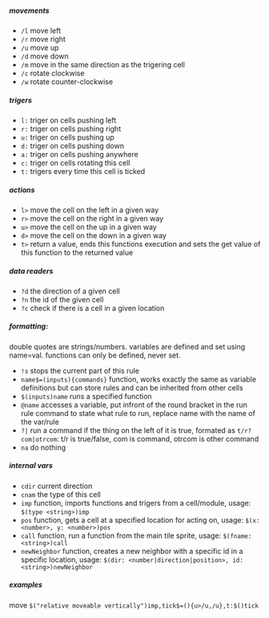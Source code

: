 ##### movements

- `/l` move left
- `/r` move right
- `/u` move up
- `/d` move down
- `/m` move in the same direction as the trigering cell
- `/c` rotate clockwise
- `/w` rotate counter-clockwise

##### trigers

- `l:` triger on cells pushing left
- `r:` triger on cells pushing right
- `u:` triger on cells pushing up
- `d:` triger on cells pushing down
- `a:` triger on cells pushing anywhere
- `c:` triger on cells rotating this cell
- `t:` trigers every time this cell is ticked

##### actions

- `l>` move the cell on the left in a given way
- `r>` move the cell on the right in a given way
- `u>` move the cell on the up in a given way
- `d>` move the cell on the down in a given way
- `t>` return a value, ends this functions execution and sets the get value of this function to the returned value

##### data readers
- `?d` the direction of a given cell
- `?n` the id of the given cell
- `?c` check if there is a cell in a given location

##### formatting:

double quotes are strings/numbers.
variables are defined and set using name=val.
functions can only be defined, never set.
- `!s` stops the current part of this rule
- `name$=(inputs){commands}` function, works exactly the same as variable definitions but can store rules and can be inherited from other cells
- `$(inputs)name` runs a specified function
- `@name` accesses a variable, put infront of the round bracket in the run rule command to state what rule to run, replace name with the name of the var/rule
- `?|` run a command if the thing on the left of it is true, formated as `t/r?com|otrcom`: t/r is true/false, com is command, otrcom is other command
- `na` do nothing

##### internal vars

- `cdir` current direction
- `cnam` the type of this cell
- `imp` function, imports functions and trigers from a cell/module, usage: `$(type <string>)imp`
- `pos` function, gets a cell at a specified location for acting on, usage: `$(x: <number>, y: <number>)pos`
- `call` function, run a function from the main tile sprite, usage: `$(fname: <string>)call`
- `newNeighbor` function, creates a new neighbor with a specific id in a specific location, usage: `$(dir: <number|direction|position>, id: <string>)newNeighbor`

##### examples
move `$("relative moveable vertically")imp,tick$=(){u>/u,/u},t:$()tick`
 